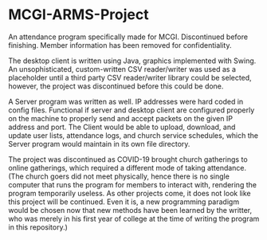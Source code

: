 # MCGI-ARMS-Project
An attendance program specifically made for MCGI. Discontinued before finishing. Member information has been removed for confidentiality.

The desktop client is written using Java, graphics implemented with Swing. An unsophisticated, custom-written CSV reader/writer was used as a placeholder until a
third party CSV reader/writer library could be selected, however, the project was discontinued before this could be done.

A Server program was written as well. IP addresses were hard coded in config files. Functional if server and desktop client are configured properly on the machine
to properly send and accept packets on the given IP address and port. The Client would be able to upload, download, and update user lists, attendance logs, and
church service schedules, which the Server program would maintain in its own file directory.

The project was discontinued as COVID-19 brought church gatherings to online gatherings, which required a different mode of taking attendance. (The church goers
did not meet physically, hence there is no single computer that runs the program for members to interact with, rendering the program temporarily useless. As other
projects come, it does not look like this project will be continued. Even it is, a new programming paradigm would be chosen now that new methods have been learned
by the writter, who was merely in his first year of college at the time of writing the program in this repository.) 
